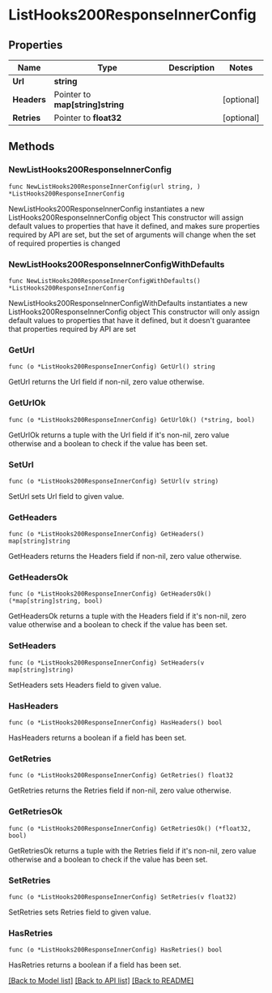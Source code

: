 # ListHooks200ResponseInnerConfig

## Properties

Name | Type | Description | Notes
------------ | ------------- | ------------- | -------------
**Url** | **string** |  | 
**Headers** | Pointer to **map[string]string** |  | [optional] 
**Retries** | Pointer to **float32** |  | [optional] 

## Methods

### NewListHooks200ResponseInnerConfig

`func NewListHooks200ResponseInnerConfig(url string, ) *ListHooks200ResponseInnerConfig`

NewListHooks200ResponseInnerConfig instantiates a new ListHooks200ResponseInnerConfig object
This constructor will assign default values to properties that have it defined,
and makes sure properties required by API are set, but the set of arguments
will change when the set of required properties is changed

### NewListHooks200ResponseInnerConfigWithDefaults

`func NewListHooks200ResponseInnerConfigWithDefaults() *ListHooks200ResponseInnerConfig`

NewListHooks200ResponseInnerConfigWithDefaults instantiates a new ListHooks200ResponseInnerConfig object
This constructor will only assign default values to properties that have it defined,
but it doesn't guarantee that properties required by API are set

### GetUrl

`func (o *ListHooks200ResponseInnerConfig) GetUrl() string`

GetUrl returns the Url field if non-nil, zero value otherwise.

### GetUrlOk

`func (o *ListHooks200ResponseInnerConfig) GetUrlOk() (*string, bool)`

GetUrlOk returns a tuple with the Url field if it's non-nil, zero value otherwise
and a boolean to check if the value has been set.

### SetUrl

`func (o *ListHooks200ResponseInnerConfig) SetUrl(v string)`

SetUrl sets Url field to given value.


### GetHeaders

`func (o *ListHooks200ResponseInnerConfig) GetHeaders() map[string]string`

GetHeaders returns the Headers field if non-nil, zero value otherwise.

### GetHeadersOk

`func (o *ListHooks200ResponseInnerConfig) GetHeadersOk() (*map[string]string, bool)`

GetHeadersOk returns a tuple with the Headers field if it's non-nil, zero value otherwise
and a boolean to check if the value has been set.

### SetHeaders

`func (o *ListHooks200ResponseInnerConfig) SetHeaders(v map[string]string)`

SetHeaders sets Headers field to given value.

### HasHeaders

`func (o *ListHooks200ResponseInnerConfig) HasHeaders() bool`

HasHeaders returns a boolean if a field has been set.

### GetRetries

`func (o *ListHooks200ResponseInnerConfig) GetRetries() float32`

GetRetries returns the Retries field if non-nil, zero value otherwise.

### GetRetriesOk

`func (o *ListHooks200ResponseInnerConfig) GetRetriesOk() (*float32, bool)`

GetRetriesOk returns a tuple with the Retries field if it's non-nil, zero value otherwise
and a boolean to check if the value has been set.

### SetRetries

`func (o *ListHooks200ResponseInnerConfig) SetRetries(v float32)`

SetRetries sets Retries field to given value.

### HasRetries

`func (o *ListHooks200ResponseInnerConfig) HasRetries() bool`

HasRetries returns a boolean if a field has been set.


[[Back to Model list]](../README.md#documentation-for-models) [[Back to API list]](../README.md#documentation-for-api-endpoints) [[Back to README]](../README.md)


